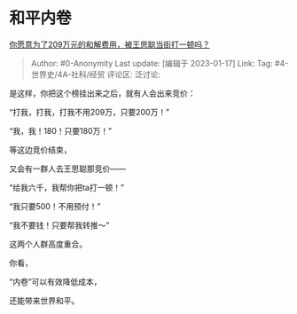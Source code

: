 # 和平内卷
[你愿意为了209万元的和解费用，被王思聪当街打一顿吗？](https://www.zhihu.com/question/578476729/answer/2848446334)

> Author: #0-Anonymity
> Last update: [编辑于 2023-01-17]
> Link:
> Tag: #4-世界史/4A-社科/经贸
> 评论区:
> 泛讨论:

是这样，你把这个榜挂出来之后，就有人会出来竞价：

“打我，打我，打我不用209万，只要200万！”

“我，我！180！只要180万！”

等这边竞价结束，

又会有一群人去王思聪那竞价——

“给我六千，我帮你把ta打一顿！”

“我只要500！不用预付！”

“我不要钱！只要帮我转推～”

这两个人群高度重合。

你看，

“内卷”可以有效降低成本，

还能带来世界和平。
